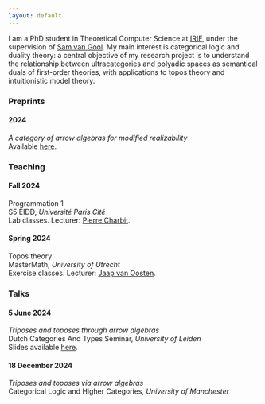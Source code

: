 ```yaml
---
layout: default
---
```


I am a PhD student in Theoretical Computer Science at <a href="https://www.irif.fr">IRIF</a>, under the supervision of <a href="https://samvangool.net">Sam van Gool</a>. My main interest is categorical logic and duality theory: a central objective of my research project is to understand the relationship between ultracategories and polyadic spaces as semantical duals of first-order theories, with applications to topos theory and intuitionistic model theory.


<h3>Preprints</h3>

<div class="timeline">
   <div class="timeline-year">
      <h4 class="year">2024</h4>
      <div class="timeline-events">
        <div class="timeline-item">
          <p><i>A category of arrow algebras for modified realizability</i> <br> Available <a href="https://arxiv.org/abs/2407.02836">here</a>. </p>
        </div>
      </div>
    </div>
</div>


<h3>Teaching</h3>

<div class="timeline">
   <div class="timeline-year">
       <h4 class="year">Fall 2024</h4>
         <div class="timeline-events">
           <div class="timeline-item">
             <p>Programmation 1<br>S5 EIDD, <i>Université Paris Cité</i> <br>Lab classes. Lecturer: <a href="https://www.irif.fr/~charbit/">Pierre Charbit</a>. </p>
           </div>
         </div>
   </div>
   <div class="timeline-year">
    <h4 class="year">Spring 2024</h4>
      <div class="timeline-events">
        <div class="timeline-item">
          <p> Topos theory <br>MasterMath, <i>University of Utrecht</i> <br> Exercise classes. Lecturer: <a href="https://webspace.science.uu.nl/~ooste110/">Jaap van Oosten</a>. </p>
        </div>
      </div>
    </div>
</div>


<h3>Talks</h3>

<div class="timeline">
  <!-- <div class="timeline-year">
    <h4 class="year">18 Dec 2024</h4>
      <div class="timeline-events">
        <div class="timeline-item">
          <p> Triposes and toposes through arrow algebras <br>Categorical Logic and Higher Categories, <i>University of Manchester</i> <br> Slides available <a href="/slides/triposes-and-toposes-DutchCATs.pdf" download="download">here</a>. </p>
        </div>
      </div>
    </div> -->

   <div class="timeline-year">
    <h4 class="year">5 June 2024</h4>
      <div class="timeline-events">
        <div class="timeline-item">
          <p> <i>Triposes and toposes through arrow algebras</i> <br>Dutch Categories And Types Seminar, <i>University of Leiden</i> <br> Slides available <a href="/slides/triposes-and-toposes-DutchCATs.pdf" download>here</a>. </p>
        </div>
      </div>
    </div>

   <h4 class="year">18 December 2024</h4>
      <div class="timeline-events">
        <div class="timeline-item">
          <p> <i>Triposes and toposes via arrow algebras</i> <br>Categorical Logic and Higher Categories, <i>University of Manchester</i> <br> <!--Slides available <a href="/slides/triposes-and-toposes-DutchCATs.pdf" download>here</a>.--> </p>
        </div>
      </div>
    </div>

</div>
